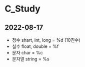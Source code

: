 # C_Study

## 2022-08-17

  - 정수  shart, int, long = %d (10진수)
  - 실수  float, double = %f
  - 문자  char = %c
  - 문자열 string = %s
